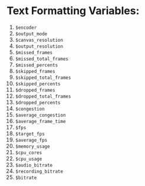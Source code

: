 # Text Formatting Variables:

1. `$encoder`
2. `$output_mode`
3. `$canvas_resolution`
4. `$output_resolution`
5. `$missed_frames`
6. `$missed_total_frames`
7. `$missed_percents`
8. `$skipped_frames`
9. `$skipped_total_frames`
10. `$skipped_percents`
11. `$dropped_frames`
12. `$dropped_total_frames`
13. `$dropped_percents`
14. `$congestion`
15. `$average_congestion`
16. `$average_frame_time`
17. `$fps`
18. `$target_fps`
19. `$average_fps`
20. `$memory_usage`
21. `$cpu_cores`
22. `$cpu_usage`
23. `$audio_bitrate`
24. `$recording_bitrate`
25. `$bitrate`
